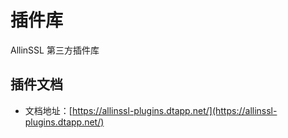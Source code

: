 # 插件库

AllinSSL 第三方插件库

## 插件文档

- 文档地址：[https://allinssl-plugins.dtapp.net/](https://allinssl-plugins.dtapp.net/)
